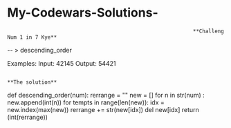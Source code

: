 # My-Codewars-Solutions-

                                                                **Challeng Num 1 in 7 Kye**
-- > descending_order 

Examples:
Input: 42145 Output: 54421

                                                                      **The solution**
def descending_order(num):
    rerrange = ""
    new = []
    for n in str(num) :
        new.append(int(n))
    for tempts in range(len(new)):
        idx = new.index(max(new))
        rerrange += str(new[idx])
        del new[idx]
    return (int(rerrange))

